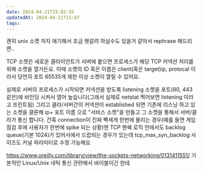 ```yaml
---
date: 2024-04-21T15:02:55
updatedAt: 2024-04-21T15:07
tags: 
---
```

괜히 unix 소켓 까지 애기해서 조금 헷갈려 하실수도 있을거 같아서 rephrase 해드리면..

TCP 소켓은 새로운 클라이언트가 서버에 붙으면 프로세스가 해당 TCP 커넥션 처리를 위해 소켓을 열거든요. 이때 소켓의 ID 혹은 이름은 client(혹은 target)ip, protocal 이라서 당연히 포트 65535개 제한 이상 소켓이 열릴 수 있어요.

실제로 서버의 프로세스가 시작되면 커넥션을 받도록 listening 소켓을 포트(80, 443 같은)에 바인딩 시켜서 열어 높습니다(그래서 실제로 netstat 찍어보면 listening 이라고 프린트됨) 그리고 클라/서버간의 커넥션이 established 되면 기존에 리스닝 하고 있는 소켓을 클론해 ip+ 포트 이름 으로 "서비스 소켓"을 만들고 그 소켓을 통해서 서버/클라가 통신 합니다. 간혹 connection이 진짜 빡세게 한번에 몰리는 경우(예를 들면 게임 점검 후에 사용자가 한번에 spike 되는 상황)엔 TCP 핸쉑 로직 안에서도 backlog queue(기본 1024)가 있어서에서 드랍되는 경우가 있는데 tcp_max_syn_backlog 사이즈도 커널 파라미터로 수정 가능해요

https://www.oreilly.com/library/view/the-sockets-networking/0131411551/
기본적인 Linux/Unix 네턱 통신 관련해서 바이블이긴 한데